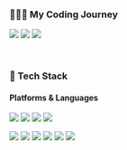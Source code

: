 <div align="left"> 

### 👩🏻‍💻 My Coding Journey
<p>
  <a href="https://hanuriiizz.tistory.com/"/><img src="https://img.shields.io/badge/hanuriiizz-D80074?style=flat-square&logo=spreadshirt&logoColor=white"></a>
  <a href="https://www.linkedin.com/in/hanuriii/"><img src="https://img.shields.io/badge/Hanul Kim-0A66C2?style=flat-square&logo=linkedin&logoColor=white"></a>
  <a href="mailto:hanuri714@gmail.com"><img src="https://img.shields.io/badge/hanuri714@gmail.com-EA4335?style=flat-square&logo=gmail&logoColor=white"></a>
</p><br>


### 🌱 Tech Stack
#### Platforms & Languages
<p>
  <img src="https://img.shields.io/badge/Figma-F24E1E?style=flat-square&logo=figma&logoColor=white">
  <img src="https://img.shields.io/badge/Unity-FFFFFF?style=flat-square&logo=unity&logoColor=black">
  <img src="https://img.shields.io/badge/Android-3DDC84?style=flat-square&logo=Android&logoColor=white"/>
  <img src="https://img.shields.io/badge/Xcode-147EFB?style=flat-square&logo=xcode&logoColor=white"/>
</p>
<p>
  <img src="https://img.shields.io/badge/Python-3776AB?style=flat-square&logo=python&logoColor=white">
  <img src="https://img.shields.io/badge/C-A8B9CC?style=flat-square&logo=c&logoColor=white">
  <img src="https://img.shields.io/badge/Java-007396?style=flat-square&logo=Java&logoColor=white">
  <img src="https://img.shields.io/badge/HTML5-E34F26?style=flat-square&logo=HTML5&logoColor=white">
  <img src="https://img.shields.io/badge/CSS3-1572B6?style=flat-square&logo=CSS3&logoColor=white"> 
  <img src="https://img.shields.io/badge/Kotlin-7F52FF?style=flat-square&logo=kotlin&logoColor=white"> 
</p>
</div>

<!--
**hanuriii/hanuriii** is a ✨ _special_ ✨ repository because its `README.md` (this file) appears on your GitHub profile.

Here are some ideas to get you started:

- 🔭 I’m currently working on ...
- 🌱 I’m currently learning ...
- 👯 I’m looking to collaborate on ...
- 🤔 I’m looking for help with ...
- 💬 Ask me about ...
- 📫 How to reach me: ...
- 😄 Pronouns: ...
- ⚡ Fun fact: ...
-->
